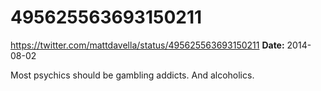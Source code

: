 # 495625563693150211
https://twitter.com/mattdavella/status/495625563693150211
**Date:** 2014-08-02

Most psychics should be gambling addicts. And alcoholics.
